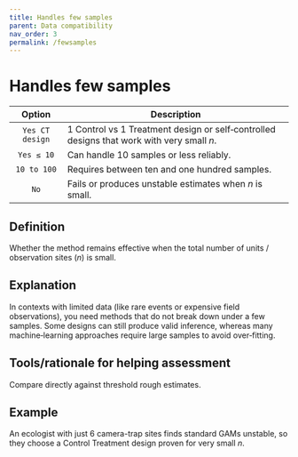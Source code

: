 ```yaml
---
title: Handles few samples
parent: Data compatibility
nav_order: 3
permalink: /fewsamples
---
```


# Handles few samples

|  **Option**        | **Description**            |
|:------------------:|----------------------------|
| `Yes CT design` | 1 Control vs 1 Treatment design or self‑controlled designs that work with very small *n*. |
| `Yes ≤ 10` | Can handle 10 samples or less reliably. |
| `10 to 100` | Requires between ten and one hundred samples. |
| `No` | Fails or produces unstable estimates when *n* is small. |


## Definition
Whether the method remains effective when the total number of units / observation sites (*n*) is small. 

## Explanation
In contexts with limited data (like rare events or expensive field observations), you need methods that do not break down under a few samples. Some designs can still produce valid inference, whereas many machine‑learning approaches require large samples to avoid over‑fitting.

## Tools/rationale for helping assessment
Compare directly against threshold rough estimates.

## Example
An ecologist with just 6 camera-trap sites finds standard GAMs unstable, so they choose a Control Treatment design proven for very small *n*.
